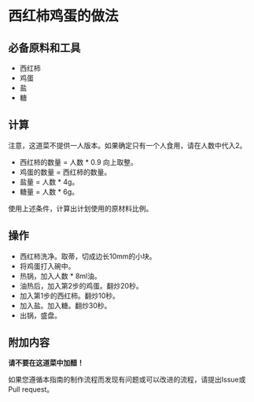 # 西红柿鸡蛋的做法

## 必备原料和工具

* 西红柿
* 鸡蛋
* 盐
* 糖

## 计算

注意，这道菜不提供一人版本。如果确定只有一个人食用，请在人数中代入2。

* 西红柿的数量 = 人数 * 0.9 向上取整。
* 鸡蛋的数量 = 西红柿的数量。
* 盐量 = 人数 * 4g。
* 糖量 = 人数 * 6g。

使用上述条件，计算出计划使用的原材料比例。

## 操作

* 西红柿洗净。取蒂，切成边长10mm的小块。
* 将鸡蛋打入碗中。
* 热锅，加入人数 * 8ml油。
* 油热后，加入第2步的鸡蛋。翻炒20秒。
* 加入第1步的西红柿。翻炒10秒。
* 加入盐。加入糖。翻炒30秒。
* 出锅，盛盘。

## 附加内容

**请不要在这道菜中加醋！**

如果您遵循本指南的制作流程而发现有问题或可以改进的流程，请提出Issue或Pull request。
